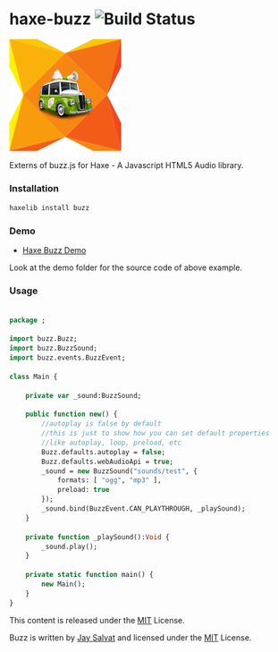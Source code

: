 haxe-buzz ![Build Status](https://travis-ci.org/adireddy/haxe-buzz.svg?branch=master)
=========

![haxe buzz logo](https://raw.githubusercontent.com/adireddy/haxe-buzz/master/logo.png)

Externs of buzz.js for Haxe - A Javascript HTML5 Audio library.

### Installation ###

```haxe
haxelib install buzz
```

### Demo ###

* [Haxe Buzz Demo](http://www.arm.rocks/haxe-buzz-demo)

Look at the demo folder for the source code of above example.

### Usage ###

```haxe

package ;

import buzz.Buzz;
import buzz.BuzzSound;
import buzz.events.BuzzEvent;

class Main {

	private var _sound:BuzzSound;

	public function new() {
	    //autoplay is false by default
	    //this is just to show how you can set default properties
	    //like autoplay, loop, preload, etc
  		Buzz.defaults.autoplay = false;
  		Buzz.defaults.webAudioApi = true;
  		_sound = new BuzzSound("sounds/test", { 
  			formats: [ "ogg", "mp3" ],
  			preload: true 
  		});
  		_sound.bind(BuzzEvent.CAN_PLAYTHROUGH, _playSound);
	}
	
	private function _playSound():Void {
      	_sound.play();
  	}

	private static function main() {
		new Main();
	}
}
```

This content is released under the [MIT](http://opensource.org/licenses/MIT) License.

Buzz is written by [Jay Salvat](http://buzz.jaysalvat.com/) and licensed under the [MIT](http://opensource.org/licenses/MIT) License.